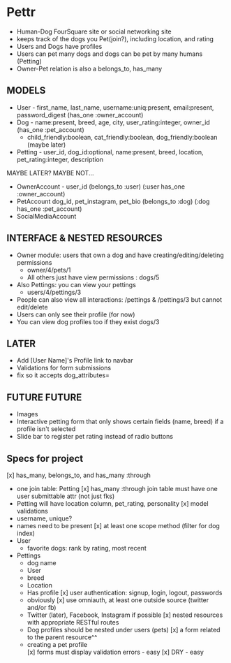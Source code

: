 # Pettr
- Human-Dog FourSquare site or social networking site
- keeps track of the dogs you Pet(join?), including location, and rating
- Users and Dogs have profiles
- Users can pet many dogs and dogs can be pet by many humans (Petting)
- Owner-Pet relation is also a belongs_to, has_many

## MODELS
- User - first_name, last_name, username:uniq:present, email:present, password_digest (has_one :owner_account)
- Dog - name:present, breed, age, city,  user_rating:integer, owner_id (has_one :pet_account)
	- child_friendly:boolean, cat_friendly:boolean, dog_friendly:boolean (maybe later)
- Petting - user_id, dog_id:optional, name:present, breed, location, pet_rating:integer, description

MAYBE LATER? MAYBE NOT...
- OwnerAccount - user_id (belongs_to :user) (:user has_one :owner_account)
- PetAccount dog_id, pet_instagram, pet_bio (belongs_to :dog) (:dog has_one :pet_account)
- SocialMediaAccount

## INTERFACE & NESTED RESOURCES
- Owner module: users that own a dog and have creating/editing/deleting permissions
    - owner/4/pets/1
    - All others just have view permissions : dogs/5
- Also Pettings: you can view your pettings
    - users/4/pettings/3
- People can also view all interactions: /pettings & /pettings/3 but cannot edit/delete
- Users can only see their profile (for now)
- You can view dog profiles too if they exist dogs/3
## LATER
- Add [User Name]'s Profile link to navbar
- Validations for form submissions
- fix so it accepts dog_attributes=

## FUTURE FUTURE
- Images 
- Interactive petting form that only shows certain fields (name, breed) if a profile isn't selected
- Slide bar to register pet rating instead of radio buttons

## Specs for project
[x] has_many, belongs_to, and has_many :through
  - one join table: Petting
[x] has_many :through join table must have one user submittable attr (not just fks)
  - Petting will have location column, pet_rating, personality
[x] model validations
  - username, unique?
  - names need to be present
[x] at least one scope method (filter for dog index)
- User
    - favorite dogs: rank by rating, most recent
- Pettings
    - dog name
    - User
    - breed
    - Location
    - Has profile
[x] user authentication: signup, login, logout, passwords
  - obviously
[x] use omniauth, at least one outside source (twitter and/or fb)
  - Twitter (later), Facebook, Instagram if possible
[x] nested resources with appropriate RESTful routes
  - Dog profiles should be nested under users (pets)
[x] a form related to the parent resource^^
  - creating a pet profile  
[x] forms must display validation errors - easy
[x] DRY - easy
